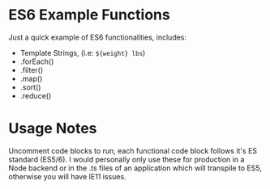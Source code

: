 # ES6 Example Functions

Just a quick example of ES6 functionalities, includes:

 - Template Strings, (i.e: `${weight} lbs`)
 - .forEach()
 - .filter()
 - .map()
 - .sort()
 - .reduce()
 
 # Usage Notes
 
 Uncomment code blocks to run, each functional code block follows it's ES standard (ES5/6). I would personally only use these for production in a Node backend or in the .ts files of an application which will transpile to ES5, otherwise you will have IE11 issues.
